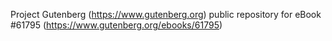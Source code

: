 Project Gutenberg (https://www.gutenberg.org) public repository for eBook #61795 (https://www.gutenberg.org/ebooks/61795)
